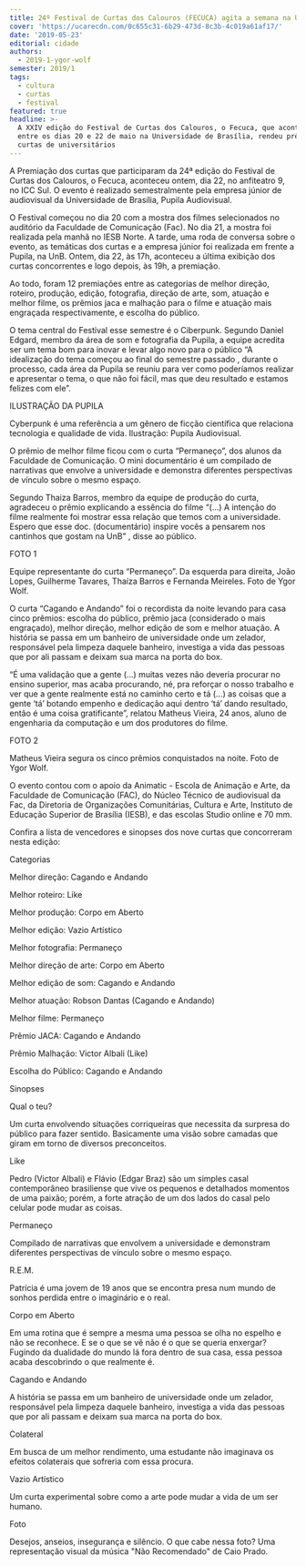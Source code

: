 ```yaml
---
title: 24º Festival de Curtas dos Calouros (FECUCA) agita a semana na UnB
cover: 'https://ucarecdn.com/0c655c31-6b29-473d-8c3b-4c019a61af17/'
date: '2019-05-23'
editorial: cidade
authors:
  - 2019-1-ygor-wolf
semester: 2019/1
tags:
  - cultura
  - curtas
  - festival
featured: true
headline: >-
  A XXIV edição do Festival de Curtas dos Calouros, o Fecuca, que aconteceu
  entre os dias 20 e 22 de maio na Universidade de Brasília, rendeu prêmios para
  curtas de universitários
---
```

A Premiação dos curtas que participaram da 24ª edição do Festival de Curtas dos Calouros, o Fecuca, aconteceu ontem, dia 22, no anfiteatro 9, no ICC Sul. O evento é realizado semestralmente pela empresa júnior de audiovisual da Universidade de Brasília, Pupila Audiovisual.



O Festival começou no dia 20 com a mostra dos filmes selecionados no auditório da Faculdade de Comunicação (Fac). No dia 21, a mostra foi realizada pela manhã no IESB Norte. A tarde, uma roda de conversa sobre o evento, as temáticas dos curtas e a empresa júnior foi realizada em frente a Pupila, na UnB. Ontem, dia 22, às 17h, aconteceu a última exibição dos curtas concorrentes e logo depois, às 19h, a premiação. 





Ao todo, foram 12 premiações entre as categorias de melhor direção,  roteiro, produção, edição, fotografia, direção de arte, som, atuação e melhor filme, os prêmios jaca e malhação para o filme e atuação mais engraçada respectivamente, e escolha do público. 





O tema central do Festival esse semestre é o Ciberpunk. Segundo Daniel Edgard, membro da área de som e fotografia da Pupila, a equipe acredita ser um tema bom para inovar e levar algo novo para o público “A idealização do tema começou ao final do semestre passado , durante o processo, cada área da Pupila se reuniu para ver como poderíamos realizar e apresentar o tema, o que não foi fácil, mas que deu resultado e estamos felizes com ele”. 







ILUSTRAÇÃO DA PUPILA

Cyberpunk é uma referência a um gênero de ficção científica que relaciona tecnologia e qualidade de vida. Ilustração: Pupila Audiovisual.







O prêmio de melhor filme ficou com o curta “Permaneço”, dos alunos da Faculdade de Comunicação. O mini documentário é um compilado de narrativas que envolve a universidade e demonstra diferentes perspectivas de vínculo sobre o mesmo espaço. 

Segundo Thaiza Barros, membro da equipe de produção do curta, agradeceu o prêmio explicando a essência do filme “(...) A intenção do filme realmente foi mostrar essa relação que temos com a universidade. Espero que esse doc. (documentário) inspire vocês a pensarem nos cantinhos que gostam na UnB” , disse ao público. 





FOTO 1

Equipe representante do curta “Permaneço”. Da esquerda para direita, João Lopes, Guilherme Tavares, Thaíza Barros e Fernanda Meireles. Foto de Ygor Wolf. 





O curta “Cagando e Andando” foi o recordista da noite levando para casa cinco prêmios: escolha do público, prêmio jaca (considerado o mais engraçado), melhor direção, melhor edição de som e melhor atuação. A história se passa em um banheiro de universidade onde um zelador, responsável pela limpeza daquele banheiro, investiga a vida das pessoas que por ali passam e deixam sua marca na porta do box.



“É uma validação que a gente (…) muitas vezes não deveria procurar no ensino superior, mas acaba procurando, né, pra reforçar o nosso trabalho e ver que a gente realmente está no caminho certo e tá (...)  as coisas que a gente ‘tá’  botando empenho e dedicação aqui dentro ‘tá’ dando resultado, então é uma coisa gratificante”, relatou Matheus Vieira, 24 anos, aluno de engenharia da computação e um dos produtores do filme. 





FOTO 2

Matheus Vieira segura os cinco prêmios conquistados na noite. Foto de Ygor Wolf. 







O evento contou com o apoio da Animatic - Escola de Animação e Arte, da Faculdade de Comunicação (FAC), do Núcleo Técnico de audiovisual da Fac, da Diretoria de Organizações Comunitárias, Cultura e Arte, Instituto de Educação Superior de Brasília (IESB), e das escolas Studio online e 70 mm. 



Confira a lista de vencedores e sinopses dos nove curtas que concorreram nesta edição:



Categorias



Melhor direção: Cagando e Andando 

Melhor roteiro: Like

Melhor produção: Corpo em Aberto

Melhor edição: Vazio Artístico

Melhor fotografia: Permaneço 

Melhor direção de arte: Corpo em Aberto

Melhor edição de som: Cagando e Andando 

Melhor atuação: Robson Dantas (Cagando e Andando)

Melhor filme: Permaneço

Prêmio JACA: Cagando e Andando 

Prêmio Malhação: Victor Albali (Like)

Escolha do Público: Cagando e Andando 





Sinopses



Qual o teu?

Um curta envolvendo situações corriqueiras que necessita da surpresa do público para fazer sentido. Basicamente uma visão sobre camadas que giram em torno de diversos preconceitos.



Like

Pedro (Victor Albali) e Flávio (Edgar Braz) são um simples casal contemporâneo brasiliense que vive os pequenos e detalhados momentos de uma paixão; porém, a forte atração de um dos lados do casal pelo celular pode mudar as coisas.



Permaneço 

Compilado de narrativas que envolvem a universidade e demonstram diferentes perspectivas de vínculo sobre o mesmo espaço.





R.E.M.

Patrícia é uma jovem de 19 anos que se encontra presa num mundo de sonhos perdida entre o imaginário e o real.





Corpo em Aberto

Em uma rotina que é sempre a mesma uma pessoa se olha no espelho e não se reconhece. E se o que se vê não é o que se queria enxergar? Fugindo da dualidade do mundo lá fora dentro de sua casa, essa pessoa acaba descobrindo o que realmente é.



Cagando e Andando 

A história se passa em um banheiro de universidade onde um zelador, responsável pela limpeza daquele banheiro, investiga a vida das pessoas que por ali passam e deixam sua marca na porta do box.



Colateral 

Em busca de um melhor rendimento, uma estudante não imaginava os efeitos colaterais que sofreria com essa procura.



Vazio Artístico 

Um curta experimental sobre como a arte pode mudar a vida de um ser humano.



Foto 

Desejos, anseios, insegurança e silêncio. O que cabe nessa foto? Uma representação visual da música "Não Recomendado" de Caio Prado.
